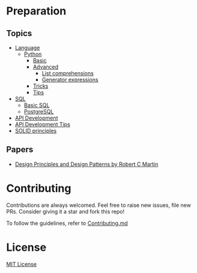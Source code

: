 # Preparation

## Topics
- [Language](./languages/)
    - [Python](./languages/Python/)
        - [Basic](./languages/Python/001__basics/)
        - [Advanced](./languages/Python/002__advanced_topics/)
            - [List comprehensions](./languages/Python/002__advanced_topics/001__list_comprehensions/)
            - [Generator expressions](./languages/Python//002__advanced_topics/002__generator_expressions/)
        - [Tricks](./languages/Python/003__tricks/)
        - [Tips](./languages/Python/004__tips/)
- [SQL](./SQL/)
    - [Basic SQL](./SQL/basic_queries/)
    - [PostgreSQL](./SQL/PostgreSQL/)
- [API Development](https://github.com/rkshaon/preparation/tree/master/API)
- [API Development Tips](https://github.com/rkshaon/preparation/tree/master/API/tips)
- [SOLID principles](https://github.com/rkshaon/preparation/tree/master/SOLID_Principles)

## Papers
+ [Design Principles and Design Patterns by Robert C Martin](https://github.com/rkshaon/preparation/blob/master/Design_Patterns/DesignPrinciplesAndPatterns.pdf)

# Contributing
Contributions are always welcomed. Feel free to raise new issues, file new PRs. Consider giving it a star and fork this repo!

To follow the guidelines, refer to [Contributing.md](./Contributing.md)

# License
[MIT License](./LICENSE)